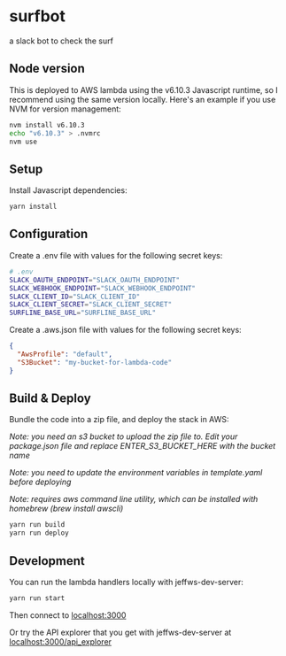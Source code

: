 # surfbot

a slack bot to check the surf

## Node version

This is deployed to AWS lambda using the v6.10.3 Javascript runtime, so I recommend using the same version locally.  Here's an example if you use NVM for version management:

```bash
nvm install v6.10.3
echo "v6.10.3" > .nvmrc
nvm use
```

## Setup

Install Javascript dependencies:

```bash
yarn install
```

## Configuration

Create a .env file with values for the following secret keys:

```bash
# .env
SLACK_OAUTH_ENDPOINT="SLACK_OAUTH_ENDPOINT"
SLACK_WEBHOOK_ENDPOINT="SLACK_WEBHOOK_ENDPOINT"
SLACK_CLIENT_ID="SLACK_CLIENT_ID"
SLACK_CLIENT_SECRET="SLACK_CLIENT_SECRET"
SURFLINE_BASE_URL="SURFLINE_BASE_URL"
```

Create a .aws.json file with values for the following secret keys:

```json
{
  "AwsProfile": "default",
  "S3Bucket": "my-bucket-for-lambda-code"
}
```

## Build & Deploy

Bundle the code into a zip file, and deploy the stack in AWS:

*Note: you need an s3 bucket to upload the zip file to.  Edit your package.json file and replace ENTER_S3_BUCKET_HERE with the bucket name*

*Note: you need to update the environment variables in template.yaml before deploying*

*Note: requires aws command line utility, which can be installed with homebrew (brew install awscli)*

```bash
yarn run build
yarn run deploy
```

## Development

You can run the lambda handlers locally with jeffws-dev-server:

```bash
yarn run start
```

Then connect to [localhost:3000](http://locahost:3000)

Or try the API explorer that you get with jeffws-dev-server at [localhost:3000/api_explorer](http://localhost:3000/api_explorer)
